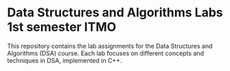 # Data Structures and Algorithms Labs 1st semester ITMO

This repository contains the lab assignments for the Data Structures and Algorithms (DSA) course. Each lab focuses on different concepts and techniques in DSA, implemented in C++.
